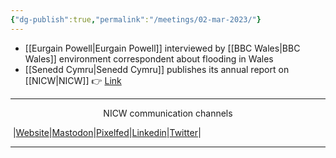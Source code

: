 ```yaml
---
{"dg-publish":true,"permalink":"/meetings/02-mar-2023/"}
---
```



- [[Eurgain Powell\|Eurgain Powell]] interviewed by [[BBC Wales\|BBC Wales]] environment correspondent about flooding in Wales
- [[Senedd Cymru\|Senedd Cymru]] publishes its annual report on [[NICW\|NICW]] 👉 [Link](https://senedd.wales/media/y1pnpdea/cr-ld15705-e.pdf)

***
<p style="text-align: center;">NICW communication channels</p>

󠁧 |[Website](https://nationalinfrastructurecommission.wales)|[Mastodon](https://toot.wales/@NICW)|[Pixelfed](https://pix.toot.wales/NICW)|[Linkedin](https://www.linkedin.com/company/26268509/)|[Twitter](https://twitter.com/InfraCommCymru)|
***
